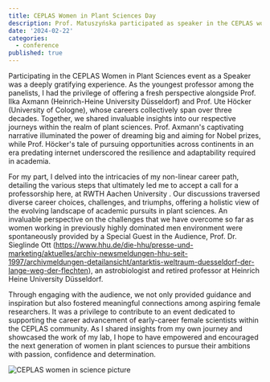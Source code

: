 ```yaml
---
title: CEPLAS Women in Plant Sciences Day
description: Prof. Matuszyńska participated as speaker in the CEPLAS women is plant sciences day and talked about experiences of working as women in the academic world previously highly dominated by men
date: '2024-02-22'
categories:
  - conference
published: true
---
```


Participating in the CEPLAS Women in Plant Sciences event as a Speaker was a deeply gratifying experience. As the youngest professor among the panelists, I had the privilege of offering a fresh perspective alongside Prof. Ilka Axmann (Heinrich-Heine University Düsseldorf) and Prof. Ute Höcker (University of Cologne), whose careers collectively span over three decades. Together, we shared invaluable insights into our respective journeys within the realm of plant sciences. Prof. Axmann's captivating narrative illuminated the power of dreaming big and aiming for Nobel prizes, while Prof. Höcker's tale of pursuing opportunities across continents in an era predating internet underscored the resilience and adaptability required in academia.

For my part, I delved into the intricacies of my non-linear career path, detailing the various steps that ultimately led me to accept a call for a professorship here, at RWTH Aachen University . Our discussions traversed diverse career choices, challenges, and triumphs, offering a holistic view of the evolving landscape of academic pursuits in plant sciences. An invaluable perspective on the challenges that we have overcome so far as women working in previously highly dominated men environment were spontaneously provided by a Special Guest in the Audience, Prof. Dr. Sieglinde Ott (https://www.hhu.de/die-hhu/presse-und-marketing/aktuelles/archiv-newsmeldungen-hhu-seit-1997/archivmeldungen-detailansicht/antarktis-weltraum-duesseldorf-der-lange-weg-der-flechten), an astrobiologist and retired professor at Heinrich Heine University Düsseldorf.

Through engaging with the audience, we not only provided guidance and inspiration but also fostered meaningful connections among aspiring female researchers. It was a privilege to contribute to an event dedicated to supporting the career advancement of early-career female scientists within the CEPLAS community. As I shared insights from my own journey and showcased the work of my lab, I hope to have empowered and encouraged the next generation of women in plant sciences to pursue their ambitions with passion, confidence and determination.

![CEPLAS women in science picture](/news/women-plant-science.jpeg)
